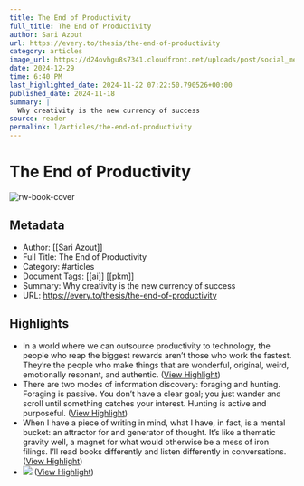 ```yaml
---
title: The End of Productivity
full_title: The End of Productivity
author: Sari Azout
url: https://every.to/thesis/the-end-of-productivity
category: articles
image_url: https://d24ovhgu8s7341.cloudfront.net/uploads/post/social_media_image/3316/everythesis.png
date: 2024-12-29
time: 6:40 PM
last_highlighted_date: 2024-11-22 07:22:50.790526+00:00
published_date: 2024-11-18
summary: |
  Why creativity is the new currency of success
source: reader
permalink: l/articles/the-end-of-productivity
---
```

# The End of Productivity

![rw-book-cover](https://d24ovhgu8s7341.cloudfront.net/uploads/post/social_media_image/3316/everythesis.png)

## Metadata
- Author: [[Sari Azout]]
- Full Title: The End of Productivity
- Category: #articles
- Document Tags: [[ai]] [[pkm]] 
- Summary: Why creativity is the new currency of success
- URL: https://every.to/thesis/the-end-of-productivity

## Highlights
- In a world where we can outsource productivity to technology, the people who reap the biggest rewards aren’t those who work the fastest.
  They’re the people who make things that are wonderful, original, weird, emotionally resonant, and authentic. ([View Highlight](https://read.readwise.io/read/01jd9br33cgqd2s2yhhryxvb54))
- There are two modes of information discovery: foraging and hunting. Foraging is passive. You don’t have a clear goal; you just wander and scroll until something catches your interest. Hunting is active and purposeful. ([View Highlight](https://read.readwise.io/read/01jd9bx85pg9tj1tcjwax96h5z))
- When I have a piece of writing in mind, what I have, in fact, is a mental bucket: an attractor for and generator of thought. It’s like a thematic gravity well, a magnet for what would otherwise be a mess of iron filings. I’ll read books differently and listen differently in conversations. ([View Highlight](https://read.readwise.io/read/01jd9c0x82865asfrrr5gtpv8s))
- ![](https://d24ovhgu8s7341.cloudfront.net/uploads/editor/posts/3316/optimized_Bjo%CC%88rk%20said%20that%20trying%20to%20communicate%20through%20talking.png) ([View Highlight](https://read.readwise.io/read/01jd9c09dwtsyf5jrszvhe7b0h))


